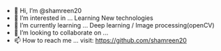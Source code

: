 - 👋 Hi, I’m @shamreen20
- 👀 I’m interested in ... Learning New technologies
- 🌱 I’m currently learning ... Deep learning / Image processing(openCV)
- 💞️ I’m looking to collaborate on ...
- 📫 How to reach me ... visit: https://github.com/shamreen20 

<!---
shamreen20/shamreen20 is a ✨ special ✨ repository because its `README.md` (this file) appears on your GitHub profile.
You can click the Preview link to take a look at your changes.
--->
